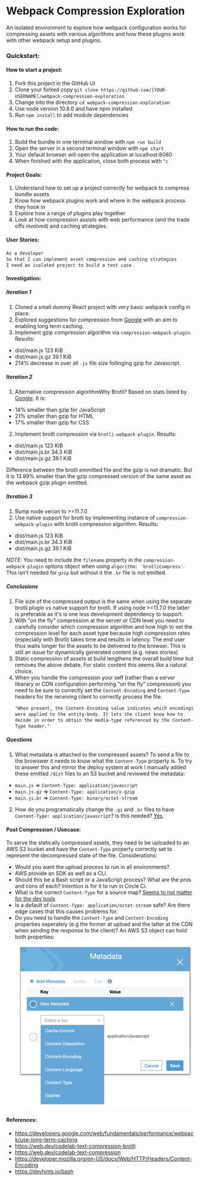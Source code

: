 # Webpack Compression Exploration

An isolated environment to explore how webpack configuration works for compressing assets with various algorithms and how these plugins work with other webpack setup and plugins.

### Quickstart:

#### How to start a project:

1. Fork this project in the GitHub UI
2. Clone your forked copy `git clone https://github.com/[YOUR-USERNAME]/webpack-compression-exploration`
3. Change into the directory `cd webpack-compression-exploration`
4. Use node version 10.8.0 and have npm installed
5. Run `npm install` to add module dependencies

#### How to run the code:

1. Build the bundle in one terminal window with `npm run build`
2. Open the server in a second terminal window with `npm start`
3. Your default browser will open the application at localhost:8080
4. When finished with the application, close both process with `^c`

#### Project Goals:

1. Understand how to set up a project correctly for webpack to compress bundle assets
2. Know how webpack plugins work and where in the webpack process they hook in
3. Explore how a range of plugins play together
4. Look at how compression assists with web performance (and the trade offs involved) and caching strategies.

#### User Stories:

```
As a developer
So that I can implement asset compression and caching strategies
I need an isolated project to build a test case
```

#### Investigation:

##### Iteration 1

1. Cloned a small dummy React project with very basic webpack config in place.
2. Explored suggestions for compression from [Google](https://developers.google.com/web/fundamentals/performance/webpack/use-long-term-caching) with an aim to enabling long term caching.
3. Implement gzip compression algorithm via `compression-webpack-plugin`. Results:

- dist/main.js 123 KiB
- dist/main.js.gz 39.1 KiB
- 214% decrease in over all `.js` file size follinging gzip for Javascript.

##### Iteration 2

1. Alternative compression algorithmWhy Brotli? Based on stats listed by [Google](). It is:

- 14% smaller than gzip for JavaScript
- 21% smaller than gzip for HTML
- 17% smaller than gzip for CSS

2. Implement brotli compression via `brotli-webpack-plugin`. Results:

- dist/main.js 123 KiB
- dist/main.js.br 34.3 KiB
- dist/main.js.gz 39.1 KiB

Difference between the brotli emmitted file and the gzip is not dramatic. But it is 13.99% smaller than the gzip compressed version of the same asset as the webpack gzip plugin emitted.

##### Iteration 3

1. Bump node verion to >=11.7.0
2. Use native support for brotli by implementing instance of `compression-webpack-plugin` with brotli compression algorithm. Results:

- dist/main.js 123 KiB
- dist/main.js.br 34.3 KiB
- dist/main.js.gz 39.1 KiB

_NOTE:_ You need to include the `filename` property in the `compression-webpack-plugin` options object when using `algorithm: 'brotliCompress'`. This isn't needed for `gzip` but without it the `.br` file is not emitted.

##### Conclusions

1. File size of the compressed output is the same when using the separate brotli plugin vs native support for brotli. If using node >=11.7.0 the latter is preferable as it's is one less development dependency to support.
2. With "on the fly" compression at the server or CDN level you need to carefully consider which compression algorithm and how high to set the compression level for each asset type because high compression rates (especially with Brotli) takes time and results in latency. The end user thus waits longer for the assets to be delivered to the browser. This is still an issue for dynamically generated content (e.g. news stories)
3. Static compression of assets at build lengthens the overall build time but removes the above debate. For static content this seems like a natural choice.
4. When you handle the compression your self (rather than a server libarary or CDN configuration performing "on the fly" compression) you need to be sure to correctly set the `Content-Encoding` and `Content-Type` headers for the receiving client to correctly process the file.
   ```
   "When present, the Content-Encoding value indicates which encodings were applied to the entity-body. It lets the client know how to decode in order to obtain the media-type referenced by the Content-Type header."
   ```

##### Questions

1. What metadata is attached to the compressed assets? To send a file to the browswer it needs to know what the `Content-Type` property is. To try to answer this and mirror the deploy system at work I manually added these emitted `/dist` files to an S3 bucket and reviewed the metadata:

- `main.js` => `Content-Type: application/javascript`
- `main.js.gz` => `Content-Type: application/x-gzip`
- `main.js.br` => `Content-Type: binary/octet-stream`

2. How do you programatically change the `.gz` and `.br` files to have `Content-Type: application/javascript`? Is this needed? [Yes](https://stackoverflow.com/questions/23600229/what-content-type-header-to-use-when-serving-gzipped-files).

#### Post Compression / Usecase:

To serve the statically compressed assets, they need to be uploaded to an AWS S3 bucket and have the `Content-Type` property correctly set to represent the decompressed state of the file. Considerations:

- Would you want the upload process to run in all environments?
- AWS provide an SDK as well as a CLI.
- Should this be a Bash script or a JavaScript process? What are the pros and cons of each? Intention is for it to run in Circle Ci.
- What is the correct `Content-Type` for a source map? [Seems to not matter for the dev tools](https://stackoverflow.com/questions/19911929/what-mime-type-should-i-use-for-javascript-source-map-files)
- Is a default of `Content-Type: application/octet-stream` safe? Are there edge cases that this causes problems for.
- Do you need to handle the `Content-Type` and `Content-Encoding` properties seperately (e.g the former at upload and the latter at the CDN when sending the response to the client)? An AWS S3 object can hold both properties: ![AWS S3 Object Properties](./readme_images/AWS_S3_Object_MetaData_Header_Options.png)

#### References:

- https://developers.google.com/web/fundamentals/performance/webpack/use-long-term-caching
- https://web.dev/codelab-text-compression-brotli
- https://web.dev/codelab-text-compression
- https://developer.mozilla.org/en-US/docs/Web/HTTP/Headers/Content-Encoding
- https://devhints.io/bash
